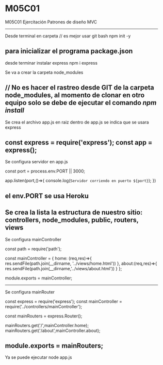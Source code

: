 # M05C01
M05C01 Ejercitación Patrones de diseño MVC

-------
Desde terminal en carpeta // es mejor usar git bash
npm init -y

para inicializar el programa package.json
-------
desde terminar instalar express
npm i express

Se va a crear la carpeta node_modules

// No es hacer el rastreo desde GIT de la carpeta node_modules, al momento de clonar en otro equipo solo se debe de ejecutar el comando *npm install*
--------
Se crea el archivo app.js en raiz
dentro de app.js se indica que se usara express

const express = require('express');
const app = express();
--------
Se configura servidor en app.js

const port = process.env.PORT || 3000;

app.listen(port,()=>{
    console.log(`Servidor corriendo en puerto ${port}`);
})

el env.PORT se usa Heroku
--------
Se crea la lista la estructura de nuestro sitio: controllers, node_modules, public, routers, views
-------
Se configura mainController

const path = require('path');

const mainController = {
home: (req,res)=>{
    res.sendFile(path.join(__dirname, '../views/home.html'))
},
about:(req,res)=>{
    res.sendFile(path.join(__dirname,'../views/about.html'))
}
};

module.exports = mainController;

-------
Se configura mainRouter

const express = require('express');
const mainController = require('../controllers/mainController');

const mainRouters = express.Router();

mainRouters.get('/',mainController.home);
mainRouters.get('/about',mainController.about);

module.exports = mainRouters;
-------

Ya se puede ejecutar node app.js

